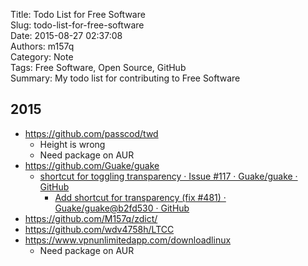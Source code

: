 Title: Todo List for Free Software  
Slug: todo-list-for-free-software  
Date: 2015-08-27 02:37:08  
Authors: m157q  
Category: Note  
Tags: Free Software, Open Source, GitHub  
Summary: My todo list for contributing to Free Software  


## 2015
+ <https://github.com/passcod/twd>
    + Height is wrong
    + Need package on AUR
+ <https://github.com/Guake/guake>
    + [shortcut for toggling transparency · Issue #117 · Guake/guake · GitHub](https://github.com/Guake/guake/issues/117)
        + [Add shortcut for transparency (fix #481) · Guake/guake@b2fd530 · GitHub](https://github.com/Guake/guake/commit/b2fd53053b0ff61757ca8fac2f97b3fa10d0be30) 
+ <https://github.com/M157q/zdict/>
+ <https://github.com/wdv4758h/LTCC>
+ <https://www.vpnunlimitedapp.com/downloadlinux>
    + Need package on AUR

